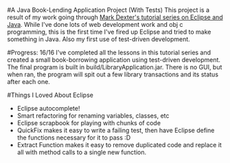 #A Java Book-Lending Application Project (With Tests)
This project is a result of my work going through [Mark Dexter's tutorial series on Eclipse and Java](https://www.youtube.com/playlist?list=PLUGinutrSzN97XcdPgNUI3HB9Tjwvdl_r). While I've done lots of web development work and obj c programming, this is the first time I've fired up Eclipse and tried to make something in Java. Also my first use of test-driven development.

#Progress: 16/16
I've completed all the lessons in this tutorial series and created a small book-borrowing application using test-driven development. The final program is built in build/LibraryApplication.jar. There is no GUI, but when ran, the program will spit out a few library transactions and its status after each one.

#Things I Loved About Eclipse
* Eclipse autocomplete!
* Smart refactoring for renaming variables, classes, etc
* Eclipse scrapbook for playing with chunks of code
* QuickFix makes it easy to write a failing test, then have Eclipse define the functions necessary for it to pass :D
* Extract Function makes it easy to remove duplicated code and replace it all with method calls to a single new function.

